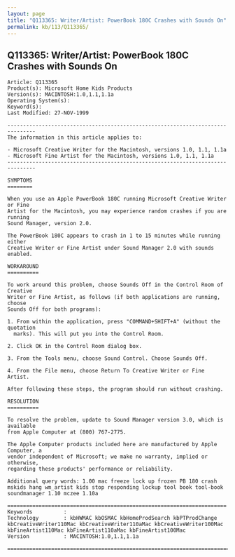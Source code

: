 ```yaml
---
layout: page
title: "Q113365: Writer/Artist: PowerBook 180C Crashes with Sounds On"
permalink: kb/113/Q113365/
---
```


## Q113365: Writer/Artist: PowerBook 180C Crashes with Sounds On

	Article: Q113365
	Product(s): Microsoft Home Kids Products
	Version(s): MACINTOSH:1.0,1.1,1.1a
	Operating System(s): 
	Keyword(s): 
	Last Modified: 27-NOV-1999
	
	-------------------------------------------------------------------------------
	The information in this article applies to:
	
	- Microsoft Creative Writer for the Macintosh, versions 1.0, 1.1, 1.1a 
	- Microsoft Fine Artist for the Macintosh, versions 1.0, 1.1, 1.1a 
	-------------------------------------------------------------------------------
	
	SYMPTOMS
	========
	
	When you use an Apple PowerBook 180C running Microsoft Creative Writer or Fine
	Artist for the Macintosh, you may experience random crashes if you are running
	Sound Manager, version 2.0.
	
	The PowerBook 180C appears to crash in 1 to 15 minutes while running either
	Creative Writer or Fine Artist under Sound Manager 2.0 with sounds enabled.
	
	WORKAROUND
	==========
	
	To work around this problem, choose Sounds Off in the Control Room of Creative
	Writer or Fine Artist, as follows (if both applications are running, choose
	Sounds Off for both programs):
	
	1. From within the application, press "COMMAND+SHIFT+A" (without the quotation
	  marks). This will put you into the Control Room.
	
	2. Click OK in the Control Room dialog box.
	
	3. From the Tools menu, choose Sound Control. Choose Sounds Off.
	
	4. From the File menu, choose Return To Creative Writer or Fine Artist.
	
	After following these steps, the program should run without crashing.
	
	RESOLUTION
	==========
	
	To resolve the problem, update to Sound Manager version 3.0, which is available
	from Apple Computer at (800) 767-2775.
	
	The Apple Computer products included here are manufactured by Apple Computer, a
	vendor independent of Microsoft; we make no warranty, implied or otherwise,
	regarding these products' performance or reliability.
	
	Additional query words: 1.00 mac freeze lock up frozen PB 180 crash mskids hang wm_artist kids stop responding lockup tool book tool-book soundmanager 1.10 mczee 1.10a
	
	======================================================================
	Keywords          :  
	Technology        : kbHWMAC kbOSMAC kbHomeProdSearch kbPTProdChange kbCreativeWriter110Mac kbCreativeWriter110aMac kbCreativeWriter100Mac kbFineArtist110Mac kbFineArtist110aMac kbFineArtist100Mac
	Version           : MACINTOSH:1.0,1.1,1.1a
	
	=============================================================================
	
